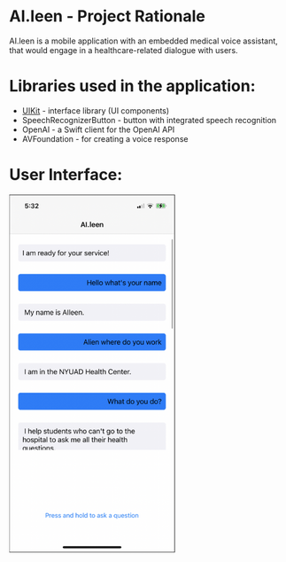 # AI.leen - Project Rationale
AI.leen is a mobile application with an embedded medical voice assistant,
that would engage in a healthcare-related dialogue with users.
# Libraries used in the application:
- [UIKit](https://developer.apple.com/documentation/uikit) - interface library (UI components)
- SpeechRecognizerButton - button with integrated speech recognition
- OpenAI - a Swift client for the OpenAI API
- AVFoundation - for creating a voice response
# User Interface:

<img width="300" alt="image" src="https://github.com/ZeinMukhanov/demo/blob/main/AI_leen.png">

